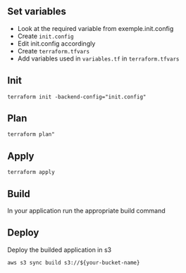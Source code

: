 ## Set variables

- Look at the required variable from exemple.init.config
- Create ```init.config```
- Edit init.config accordingly
- Create ```terraform.tfvars```
- Add variables used in ```variables.tf``` in ```terraform.tfvars```


## Init 

```
terraform init -backend-config="init.config" 
```

## Plan 

```
terraform plan" 
```


## Apply 

```
terraform apply 
```

## Build
In your application run the appropriate build command 

## Deploy 
Deploy the builded application in s3
```
aws s3 sync build s3://${your-bucket-name}
```
